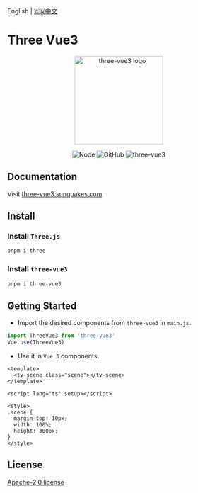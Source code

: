 English | [🇨🇳中文](https://github.com/sunquakes/three-vue3/blob/main/README_ZH.md)

# Three Vue3

<p align="center">
  <a href="https://three-vue3.sunquakes.com/" target="_blank" rel="noopener noreferrer">
    <img width="200" src="https://three-vue3.sunquakes.com/images/logo.png" alt="three-vue3 logo">
  </a>
</p>
<p align="center">
  <img src="https://img.shields.io/badge/node-%3E=22.13.0-brightgreen.svg?maxAge=2592000" alt="Node">
  <img alt="GitHub" src="https://img.shields.io/github/license/sunquakes/three-vue3?color=blue">
  <img alt="three-vue3" src="https://img.shields.io/github/v/release/sunquakes/three-vue3">
</p>

## Documentation

Visit [three-vue3.sunquakes.com](https://three-vue3.sunquakes.com).

## Install

### Install `Three.js`

```bash
pnpm i three
```

### Install `three-vue3`

```bash
pnpm i three-vue3
```

## Getting Started

- Import the desired components from `three-vue3` in `main.js`.

```js
import ThreeVue3 from 'three-vue3'
Vue.use(ThreeVue3)
```

- Use it in `Vue 3` components.

```vue
<template>
  <tv-scene class="scene"></tv-scene>
</template>

<script lang="ts" setup></script>

<style>
.scene {
  margin-top: 10px;
  width: 100%;
  height: 300px;
}
</style>
```

## License

[Apache-2.0 license](/LICENSE)
